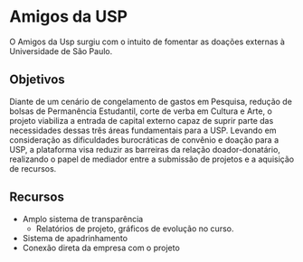 # Amigos da USP
O Amigos da Usp surgiu com o intuito de fomentar as doações externas à Universidade de São Paulo. 

## Objetivos
Diante de um cenário de congelamento de gastos em Pesquisa, redução de bolsas de Permanência Estudantil, corte de verba em Cultura e Arte, o projeto viabiliza a entrada de capital externo capaz de suprir parte das necessidades dessas três áreas fundamentais para a USP. 
Levando em consideração as dificuldades burocráticas de convênio e doação para a USP, a plataforma visa reduzir as barreiras da relação doador-donatário, realizando o papel de mediador entre a submissão de projetos e a aquisição de recursos.

## Recursos
* Amplo sistema de transparência
	* Relatórios de projeto, gráficos de evolução no curso.
* Sistema de apadrinhamento
* Conexão direta da empresa com o projeto
